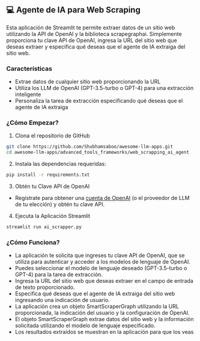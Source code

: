 ## 💻 Agente de IA para Web Scraping
Esta aplicación de Streamlit te permite extraer datos de un sitio web utilizando la API de OpenAI y la biblioteca scrapegraphai. Simplemente proporciona tu clave API de OpenAI, ingresa la URL del sitio web que deseas extraer y especifica qué deseas que el agente de IA extraiga del sitio web.

### Características
- Extrae datos de cualquier sitio web proporcionando la URL
- Utiliza los LLM de OpenAI (GPT-3.5-turbo o GPT-4) para una extracción inteligente
- Personaliza la tarea de extracción especificando qué deseas que el agente de IA extraiga

### ¿Cómo Empezar?

1. Clona el repositorio de GitHub

```bash
git clone https://github.com/Shubhamsaboo/awesome-llm-apps.git
cd awesome-llm-apps/advanced_tools_frameworks/web_scrapping_ai_agent
```
2. Instala las dependencias requeridas:

```bash
pip install -r requirements.txt
```
3. Obtén tu Clave API de OpenAI

- Regístrate para obtener una [cuenta de OpenAI](https://platform.openai.com/) (o el proveedor de LLM de tu elección) y obtén tu clave API.

4. Ejecuta la Aplicación Streamlit
```bash
streamlit run ai_scrapper.py
```

### ¿Cómo Funciona?

- La aplicación te solicita que ingreses tu clave API de OpenAI, que se utiliza para autenticar y acceder a los modelos de lenguaje de OpenAI.
- Puedes seleccionar el modelo de lenguaje deseado (GPT-3.5-turbo o GPT-4) para la tarea de extracción.
- Ingresa la URL del sitio web que deseas extraer en el campo de entrada de texto proporcionado.
- Especifica qué deseas que el agente de IA extraiga del sitio web ingresando una indicación de usuario.
- La aplicación crea un objeto SmartScraperGraph utilizando la URL proporcionada, la indicación del usuario y la configuración de OpenAI.
- El objeto SmartScraperGraph extrae datos del sitio web y la información solicitada utilizando el modelo de lenguaje especificado.
- Los resultados extraídos se muestran en la aplicación para que los veas